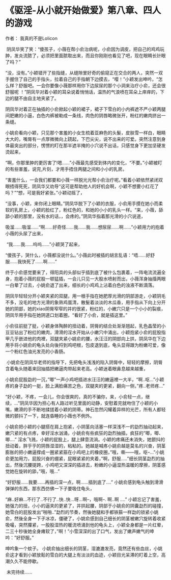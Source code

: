 # 《驱淫-从小就开始做爱》第八章、四人的游戏

作者： 我真的不是Lolicon 

 阴凤华笑了笑：“傻孩子，小薇在帮小俞治病呢，小俞因为调皮，把自己的鸡鸡玩肿，发炎流脓了，必须把里面脓取出来，而且你刚刚也看见了吧，现在眼睛长针眼了吗？”

“没，没有。”小颖错开了些指缝，从缝隙里好奇的偷窥正在交合的两人，突然一双手握住了自己的手指头，拉着自己的手指朝下边摸去，“嘤！”小颖发出呻吟，“怎么样？舒服吧。一会你要像小薇那样用你下边尿尿的那个小洞来治疗小俞，还会很舒服呢 ！”阴凤华对着小颖的耳朵说着悄悄话，温热的气浪喷在耳朵上痒痒的，下边的腿不由自主地夹紧了。

阴凤华对着正在抽插的小俞掀起小颖的裙子，裙子下雪白的小内裤遮不严小颖两腿间肥嫩的小逼，白色内裤被勒成一条线，肉色的阴唇略微张开，粉红的嫩肉挤出一条缝。

小姚俞看向小颖，只见那个害羞的小女生梳着亚麻色的头髮，皮肤雪一样白，眼睛大大的，嘴脣有一点厚微微向上跷起，下巴尖尖，说不出来的可爱。突然注意到身体最突出的部分，愣愣的盯在那半遮半掩的小穴说不出话，只感觉身下更加坚硬发烫起来，

“啊，你那里肿的更厉害了!嗯……”小薇最先感受到体内的变化，“不要。”小颖被盯的有些害羞，说完,片刻，才用手捂住两腿之间和小小的乳房。

“害羞什么，一会我们都要和小薇一样脱光光帮小俞治疗呢。”看着小颖依然紧闭双眼捂得死死，阴凤华又劝导“这可是帮助他人的好机会啊，小颖不想要小红花了吗？”“想，可是我好紧张。”小颖动摇了，

“没事，小颖，来你闭上眼睛。”阴凤华脱下了小颖的衣服，小俞用手摸在她小而柔软的乳房上，小颖的脸红了，粉红色的，和她的小小的乳头一样。“来，小薇，舔舔小颖的那里，没有水的话，，会疼的。”阴凤华指着那光滑的小穴说道，

吸溜……吸溜……“啊……好奇怪……我……我……想尿尿……啊……”小颖用力的抱着小薇的头尿了出来，

 “我……我……呜呜……”小颖哭了起来，

“傻孩子，哭什么，小薇都没说什么。”小薇此时被插的胡言乱语：“唔……好舒服……我快死了……啊……”

终于小俞感觉要来了，得阳具的头部似乎插到底了被什么包裹着，一阵电流流遍全身，抱着小薇的屁股一顿猛插，一会儿只见一大股水喷射而出，小薇浑身抽搐两眼一白晕了过去，小姚俞退了出来，细长的小鸡鸡上沾着白色的浊液不断滴落。

阴凤华轻轻分开小颖夹紧的双腿，用一根手指在她肥厚光滑的阴部游走，小颖阴毛不多，没毛的地方光滑的象熟鸡蛋清，散髮着淡淡的木瓜香，用手指从下向上分开她的阴部，她的xiao阴脣窄窄的并的很紧，粉红的，小嫩穴只是一个小小的裂痕，阴凤华用手指在她阴道口划着圈，“看好了小俞，就是插这里。”

小俞往前挺了挺，小颖身体陶醉的扭动着，阴脣的结合处渐渐翘起，乳色晶莹的小豆豆钻出了粉红的嫩肉，滑滑的淫水开始从小嫩穴中涌出，小颖抱紧小俞的屁股指甲几乎嵌进他的肉裡，双腿夹紧小姚俞的腰，水汪汪的阴部向上拱，阴凤华在下边用手将小姚俞的龟头处向後捋到鸡吧根，包皮退到底，龟头显得跟为粉嫩可爱，像 一个粉红色油光发亮的小香肠。

 小姚俞在阴凤华老师的指导下，先把龟头浅浅的陷入阴脣中，轻轻的摩擦，阴脣含着龟头随着来回抽插把嫩逼肉带起来老高。小颖迷着眼鼻息越来越重，

小姚俞屁股勐的一沉，”唧”一声小鸡吧插进水汪汪的嫩逼裡一大半，“啊..呕…”小颖疼的身子勐的一挺，脸上满脸痛苦之色，双腿夹的更紧，翻向一侧，”疼..老师疼…”

“好小颖，不疼，一会儿，你会很爽的，真的不骗你，来，小俞轻一点，继续，…”阴凤华因为担心有人路过听见里面的动静，安慰着完就吻住了小颖的小嘴，嫩滑的手不断地揉搓着小颖的阴蒂。神石忽然闪耀着异样的光芒，所有人都轻微的颤抖了一下，就连昏睡的小薇也不例外。

小姚俞把小颖的小腿搭在肩上抱紧，小阴茎向活塞一样深浅不一的勐烈抽动起来，嫩穴紧的有点疼，幸好淫水汹涌，小姚俞有些疯狂的勐烈抽插，疯狂的”唧，唧、唧….” 淫水飞溅，小颖的屁股上，腿上肆意流淌。小颖的疼痛还未消失，她颤抖的扭动着，胖乎乎的阴唇湿湿的，粘粘的。她越是喊疼小姚俞越是莫名的兴奋，阴茎膨胀的把小嫩逼撑成一圈紧紧箍在小鸡吧上的橡皮圈，”哦，嘶——哦，呕–…”小姚俞更加用力，屁股兴奋的绷紧，屁眼紧紧的夹着，”啊，舒服…..”细长阴茎勐烈的抽出，然後沉腰提跨，小鸡吧又深深的插进去，粉嫩的小逼湿热温暖的摩擦，阴茎感觉她在旋转的舔，”哦，哦…”

“好舒服……我要……再插的深一点，啊……插到底了….” 小姚俞感到龟头触到滑滑弹弹的东西，那东西仿佛一下子要吸住龟头， 

“麻..好麻…不行了..不行了..快..快…呀…啊–，哦啊–. 啊..啊 ….” 小颖忘记了害羞，她强力的扭，小小的逼夹的更紧了，并拱起腰，阴部于小姚俞的阴囊勐烈的碰撞，她雪白的屁股发出”啪啪..”勐烈的节奏，然後她腿和手都铁箍一样勐的锁紧小姚俞，然後全身一下子冰凉，僵硬了，小姚俞感到自己细长的阴茎被嫩穴旋转着收紧吸嘬，突然攥紧，一股股湿热的暖流喷涌到他的龟头上，小颖全身都是一片红晕，二三十秒後她全身瘫软了，”啊！”小雪深深的出了口气，发出了嫩声嫩气的呻吟：”好舒服。”

呻吟象一个蚊子。 小姚俞抽出细长的阴茎，湿漉漉发亮，竟然还有些血丝，小姚俞这才看到小颖放鬆的雪白的大腿上有淡淡的血迹，小颖目光呆滞的盯着上空，高潮久久不能停歇。 

 未完待续……


